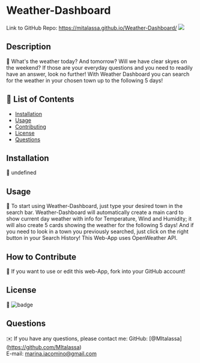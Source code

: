 # Weather-Dashboard


  Link to GitHub Repo: https://mitalassa.github.io/Weather-Dashboard/
  <img src="../assets/images/Screenshot (24).png">


  ## Description

  📖 What's the weather today? And tomorrow? Will we have clear skyes on the weekend? If those are your everyday questions and you need to readily have an answer, look no further! With Weather Dashboard you can search for the weather in your chosen town up to the following 5 days!

  ## 📂 List of Contents
  * [Installation](#installation)
  * [Usage](#usage)
  * [Contributing](#contributing)
  * [License](#license)
  * [Questions](#questions)
  

  ## Installation

  💾 undefined

  ## Usage

  💽 To start using Weather-Dashboard, just type your desired town in the search bar. Weather-Dashboard will automatically create a main card to show current day weather with info for Temperature, Wind and Humidity; it will also create 5 cards showing the weather for the following 5 days!
  And if you need to look in a town you previously searched, just click on the right button in your Search History!
  This Web-App uses OpenWeather API.

  ## How to Contribute

  🤝 If you want to use or edit this web-App, fork into your GitHub account!

  ## License

  📝 ![badge](https://img.shields.io/badge/license-None-brightgreen)
  <br />

  ## Questions

  ✉️ If you have any questions, please contact me:
  GitHub: [@MItalassa] (https://github.com/MItalassa)<br />
  E-mail: marina.iacomino@gmail.com
